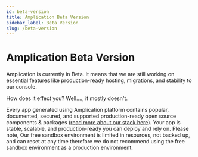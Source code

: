 ```yaml
---
id: beta-version
title: Amplication Beta Version
sidebar_label: Beta Version
slug: /beta-version
---
```


# Amplication Beta Version

Amplication is currently in Beta. It means that we are still working on essential features like production-ready hosting, migrations, and stability to our console.


How does it effect you? Well...., it mostly doesn't.

Every app generated using Amplication platform contains popular, documented, secured, and supported production-ready open source components & packages ([read more about our stack here](https://docs.amplication.com/docs/getting-started#technologies)). Your app is stable, scalable, and production-ready you can deploy and rely on.
Please note, Our free sandbox environment is limited in resources, not backed up, and can reset at any time therefore we do not recommend using the free sandbox environment as a production environment.

